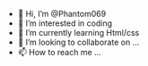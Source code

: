 - 👋 Hi, I’m @Phantom069
- 👀 I’m interested in coding
- 🌱 I’m currently learning Html/css
- 💞️ I’m looking to collaborate on ...
- 📫 How to reach me ...

<!---
Phantom069/Phantom069 is a ✨ special ✨ repository because its `README.md` (this file) appears on your GitHub profile.
You can click the Preview link to take a look at your changes.
--->
